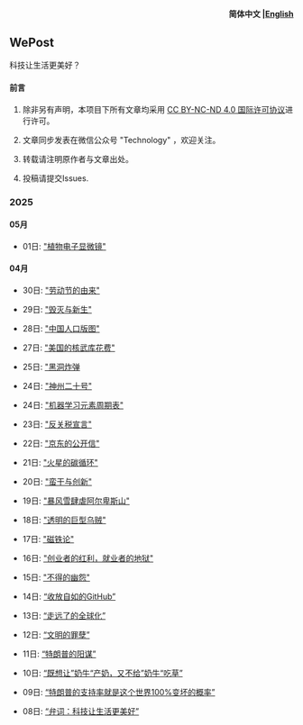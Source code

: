 <h4 align="right"><strong>简体中文</strong> |<a href="./README.en.md">English</a> </h4>


## WePost

科技让生活更美好？

  

#### 前言

1. 除非另有声明，本项目下所有文章均采用 [CC BY-NC-ND 4.0 国际许可协议](https://creativecommons.org/licenses/by-nc-nd/4.0/deed.en)进行许可。

2. 文章同步发表在微信公众号 "Technology" ，欢迎关注。

3. 转载请注明原作者与文章出处。

4. 投稿请提交Issues.

  

### 2025

#### 05月


- 01日: ["植物电子显微镜"](posts/2025/5/24.md)

#### 04月

- 30日: ["劳动节的由来"](posts/2025/4/23.md)

- 29日: ["毁灭与新生"](posts/2025/4/22.md)

- 28日: ["中国人口版图"](posts/2025/4/21.md)

- 27日: ["美国的核武库花费"](posts/2025/4/20.md)
  
- 25日: ["黑洞炸弹](posts/2025/4/19.md)

- 24日: ["神州二十号"](posts/2025/4/18.md)

- 24日: ["机器学习元素周期表"](posts/2025/4/17.md)

- 23日: ["反关税宣言"](posts/2025/4/16.md)

- 22日: ["京东的公开信"](posts/2025/4/15.md)

- 21日: ["火星的碳循环"](posts/2025/4/14.md)

- 20日: ["蛮干与创新"](posts/2025/4/13.md)

- 19日: ["暴风雪肆虐阿尔卑斯山"](posts/2025/4/12.md)

- 18日: ["透明的巨型乌贼"](posts/2025/4/11.md)

- 17日: ["磁铁论"](posts/2025/4/10.md)

- 16日: ["创业者的红利，就业者的地狱"](posts/2025/4/9.md)

- 15日: ["不得的幽怨"](posts/2025/4/8.md)

- 14日: [“收放自如的GitHub”](posts/2025/4/7.md)

- 13日: [“走远了的全球化”](posts/2025/4/6.md)

- 12日: [“文明的罪孽”](posts/2025/4/5.md)

- 11日: [“特朗普的阳谋”](posts/2025/4/4.md)

- 10日: [“既想让”奶牛“产奶，又不给”奶牛“吃草”](posts/2025/4/3.md)

- 09日: [“特朗普的支持率就是这个世界100%变坏的概率”](posts/2025/4/2.md)

- 08日: [“弁词：科技让生活更美好”](posts/2025/4/1.md)


